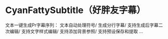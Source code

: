 # CyanFattySubtitle（好胖友字幕）
文本一键生成Pr字幕序列：
文本自动处理符号/
生成分行字幕/
支持生成后字幕二次编辑/
支持文字样式编辑/
支持添加背景参照/
支持预设保存和提取
...

